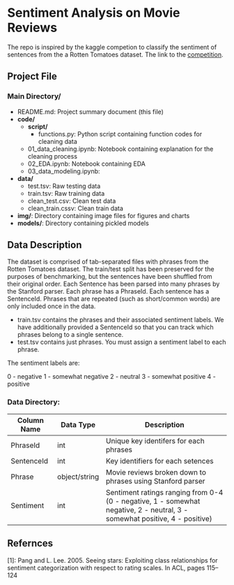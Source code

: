 # Sentiment Analysis on Movie Reviews

The repo is inspired by the kaggle competion to classify the sentiment of sentences from the a Rotten Tomatoes dataset. The link to the [competition](https://www.kaggle.com/c/sentiment-analysis-on-movie-reviews). 

## Project File
### Main Directory/
- README.md: Project summary document (this file)
- **code/**
    - **script/**
        - functions.py: Python script containing function codes for cleaning data
    - 01_data_cleaning.ipynb: Notebook containing explanation for the cleaning process
    - 02_EDA.ipynb: Notebook containing EDA
    - 03_data_modeling.ipynb:
- **data/**
    - test.tsv: Raw testing data
    - train.tsv: Raw training data
    - clean_test.csv: Clean test data
    - clean_train.cssv: Clean train data
- **img/**: Directory containing image files for figures and charts
- **models/**: Directory containing pickled models 

## Data Description

The dataset is comprised of tab-separated files with phrases from the Rotten Tomatoes dataset. The train/test split has been preserved for the purposes of benchmarking, but the sentences have been shuffled from their original order. Each Sentence has been parsed into many phrases by the Stanford parser. Each phrase has a PhraseId. Each sentence has a SentenceId. Phrases that are repeated (such as short/common words) are only included once in the data.

- train.tsv contains the phrases and their associated sentiment labels. We have additionally provided a SentenceId so that you can track which phrases belong to a single sentence.
- test.tsv contains just phrases. You must assign a sentiment label to each phrase.

The sentiment labels are:

0 - negative
1 - somewhat negative
2 - neutral
3 - somewhat positive
4 - positive

### Data Directory: 
|Column Name|Data Type|Description|
|-----------|---------|-----------|
|PhraseId |int|Unique key identifers for each phrases|
|SentenceId|int| Key identifiers for each setences|
|Phrase|object/string|Movie reviews broken down to phrases using Stanford parser|
|Sentiment|int|Sentiment ratings ranging from 0-4 (0 - negative, 1 - somewhat negative, 2 - neutral, 3 - somewhat positive, 4 - positive)|


## Refernces

[1]: Pang and L. Lee. 2005. Seeing stars: Exploiting class relationships for sentiment categorization with respect to rating scales. In ACL, pages 115–124



